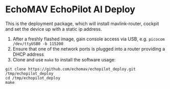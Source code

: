 # EchoMAV EchoPilot AI Deploy

This is the deployment package, which will install mavlink-router, cockpit and set the device up with a static ip address.

1. After a freshly flashed image, gain console access via USB, e.g. `picocom /dev/ttyUSB0 -b 115200`
2. Ensure that one of the network ports is plugged into a router providing a DHCP address
3. Clone and use `make` to install the software
usage:  
```
git clone https://github.com/echomav/echopilot_deploy.git /tmp/echopilot_deploy
cd /tmp/echopilot_deploy
make
```
